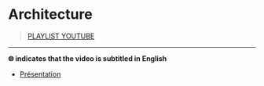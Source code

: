 # Architecture

> [PLAYLIST YOUTUBE](#)

---

**🌐 indicates that the video is subtitled in English**

+ [Présentation](#)
